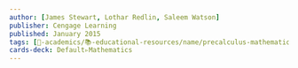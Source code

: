 ```yaml
---
author: [James Stewart, Lothar Redlin, Saleem Watson]
publisher: Cengage Learning
published: January 2015
tags: [🔴-academics/📚-educational-resources/name/precalculus-mathematics-for-calculus-7th-edition, study-note] 
cards-deck: Default▹Mathematics
---
```

